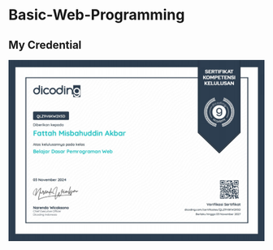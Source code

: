 # Basic-Web-Programming
## My Credential
<a href="https://www.dicoding.com/certificates/QLZ9V6KW2X5D" 
   target="_blank" 
   class="credential-link">
    <img src="https://github.com/ftmsdbr/Basic-Web-Programming/blob/main/myCredential.jpg" 
         alt="Dicoding Credential" 
         class="credential-image">
</a>
